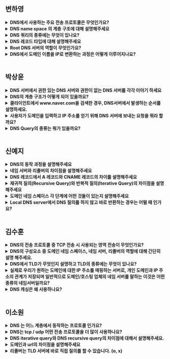 ## 변하영

<details> 
<summary><b>DNS에서 사용하는 주요 전송 프로토콜은 무엇인가요?</b></summary>
<div markdown="1">

  DNS는 기본적으로 UDP port 53을 사용하여 빠른 질의/응답을 처리합니다. 특수한 경우, 예를 들어 대용량의 데이터나 영역 전송(Zone Transfer) 시에는 TCP port 53을 사용합니다.
  
  - 영역전송이란?
    - DNS 서버는 영역 전송(Zone Transfer)을 통해 정보를 동기화합니다.
    - 마스터(Primary) 서버에서 변경된 DNS 데이터를 슬레이브(Secondary) 서버로 전송하여 두 서버의 데이터가 동일하게 유지되도록 합니다.

</div>
</details>

<details> 
<summary><b>DNS name space 의 계층 구조에 대해 설명해주세요</b></summary>
<div markdown="1">

  DNS name space은 계층적 구조로 이루어져 있습니다. 가장 상위에는 루트 도메인이 있고 그 아래로 최상위 도메인(TLD)가 있고, 그 아래로 2단계 도메인, 3단계 도메인이 있습니다.

</div>
</details>

<details> 
<summary><b>DNS 쿼리의 종류에는 무엇이 있나요?</b></summary>
<div markdown="1">

DNS 쿼리는 리졸버가 DNS 서버로부터 결과를 모두 받아 클라이언트에게 반환하는 방식인 재귀적 질의와 리졸버가 다른 DNS 서버에게 질의를 반복하여 처리하는 반복적 질의로 나뉩니다. 

</div>
</details>

<details> 
<summary><b>DNS 레코드 타입에 대해 설명해주세요</b></summary>
<div markdown="1">

- A : 도메인 이름을 IPv4주소로 매핑
- AAAA : 도메인 이름을 IPv6주소로 매핑
- CNAME : 도메인 이름에 대한 별칭을 설정하는 레코드, 도메인 주소를 다른 도메인 주소로 매핑
- NS : 특정 도메인의 네임서버를 정의

</div>
</details>

<details> 
<summary><b>Root DNS 서버의 역할이 무엇인가요?</b></summary>
<div markdown="1">

Root DNS 서버는 최상위 DNS 서버로, 클라이언트의 DNS 질의가 들어오면 적절한 TLD DNS 서버의 IP 주소를 반환하여, 해당 도메인의 정보를 처리할 수 있도록 합니다.

</div>
</details>

<details> 
<summary><b>DNS에서 도메인 이름을 IP로 변환하는 과정은 어떻게 이루어지나요?</b></summary>
<div markdown="1">

클라이언트는 도메인 이름을 DNS 서버에 질의하고, 리졸버는 해당 도메인 이름을 IP주소로 변환하기 위해 여러 단계의 DNS 서버(루트 DNS 서버 → TLD DNS 서버 → Authoritative DNS 서버)를 거쳐 결과를 반환합니다. 

</div>
</details>

<br>

## 박상윤

<details> 
<summary><b>DNS 서버에서 권한 있는 DNS 서버와 권한이 없는 DNS 서버를 각각 이야기 하세요 </b></summary>
<div markdown="1">

권한 있 : **Root DNS 서버, TLD DNS 서버, Authoritative DNS서버**

권한 없 : **Local DNS 서버, ISP DNS 서버, Resolver 서버**

</div>
</details>

<details> 
<summary><b>DNS의 계층 구조가 어떻게 되어 있을까요?</b></summary>
<div markdown="1">

루트 DNS 서버 - TLD(Top Level Domain) DNS 서버 - Authoritative DNS 서버 - 권한 없는 DNS 서버(Local DNS, ISP DNS, Resolver)

Local DNS, ISP DNS, Resolver는 역할이 겹치지만, 완전히 동일한 개념은 아니다.

</div>
</details>

<details> 
<summary><b>클라이언트에서 www.naver.com을 검색한 경우, DNS서버에서 발생하는 순서를 설명하세요.</b></summary>
<div markdown="1">

- **첫 번째 단계:**
    - 클라이언트(사용자 컴퓨터)는 먼저 로컬에 저장된 hosts 파일이나 DNS 캐시에서 naver.com의 IP 주소를 찾으려고 시도합니다.
    - 만약 찾지 못하면, **로컬 DNS 서버에 naver.com에 대한 질의**를 보냅니다.
- **두 번째 단계:**
    - **로컬 DNS 서버가 캐시**에도 없으면, **루트 DNS 서버에 질의**를 보내 naver.com의 최상위 도메인(**.com**)에 해당하는 **TLD DNS 서버들의 IP 주소**를 받아옵니다.
- **세 번째 단계:**
    - **로컬 DNS 서버는 받은 TLD DNS 서버 목록 중 하나를 선택해 다시 질의**를 보냅니다.
    - **TLD DNS 서버는 naver.com에 대한 정보를 알고 있는 Authoritative DNS 서버의 IP 주소**를 알려줍니다.
- **네 번째 단계:**
    - **로컬 DNS 서버가 Authoritative DNS 서버에 질의를 보내 최종적으로 www.naver.com의 정확한 IP 주소**를 받아옵니다.
    - 이 IP 주소는 로컬 DNS 서버에 캐시되고, 클라이언트에게 전달되어 브라우저가 해당 웹사이트에 연결할 수 있게 됩니다.

![Image](https://github.com/user-attachments/assets/9752f586-b8c2-4727-9b43-69bfdb7c5919)

![Image](https://github.com/user-attachments/assets/daa0d40a-ca0f-4084-8132-c49b3704c4aa)

</div>
</details>

<details> 
<summary><b>사용자가 도메인을 입력하고 IP 주소를 얻기 위해 DNS 서버에 보내는 요청을 뭐라 할까요?</b></summary>
<div markdown="1">

DNS Query

</div>
</details>

<details> 
<summary><b>DNS Query의 종류는 뭐가 있을까요?</b></summary>
<div markdown="1">

- **Recursive Query (재귀적 질의)**
    - **결과물(IP) 주소를 돌려주는 작업**
    - Recursive 서버는 Recursive 쿼리를 클라이언트에게 돌려주는 역할
        - Recursive 쿼리를 받은 Recursive 서버(Resolver)는 권한 있는 네임 서버로 Iterative 쿼리를 보내서 IP 주소를 찾고 결과를 반환함
- **Iterative Query (반복적 질의)**
    - Recursive DNS 서버가 다른 DNS 서버에게 쿼리를 보내어 응답을 요청하는 작업
    - Recursive 서버가 권한 있는 네임 서버들에게 반복적으로 쿼리를 보내서 IP 주소를 찾음
    - 만약 Recursive 서버에 이미 IP 주소가 캐시 되어있다면 해당 과정은 건너뜀

</div>
</details>

<br>

## 신예지

<details> 
<summary><b>DNS의 동작 과정을 설명해주세요</b></summary>
<div markdown="1">

1. 사용자가 **웹 브라우저에서 도메인 주소를 입력함**
2. 먼저 **내 컴퓨터(로컬)에서 DNS 정보를 찾아봄** (hosts 파일, 브라우저 캐시 확인)
3. 정보가 없으면 **내 인터넷 서비스 제공업체(ISP)의 DNS 서버**에 요청을 보냄
4. 그래도 정보가 없으면, DNS 서버는 **계층적으로 상위 DNS 서버에 물어봄**
5. 최종적으로 **권한 있는 DNS 서버(Authoritative DNS)** 가 도메인 주소의 정확한 IP 주소를 알려줌
6. 내 컴퓨터는 이 정보를 받아서 해당 IP 주소로 웹사이트에 접속함

</div>
</details>

<details> 
<summary><b>네임 서버와 리졸버의 차이점을 설명해주세요</b></summary>
<div markdown="1">

네임 서버는 권한이 있는 DNS 서버로 IP 주소와 도메인 이름을 매핑한다.

리졸버는 권한이 없는 DNS 서버로 질의를 통해 IP 주소를 알아내거나 캐시한다.

</div>
</details>

<details> 
<summary><b>DNS 레코드에서 A 레코드와 CNAME 레코드의 차이를 설명해주세요</b></summary>
<div markdown="1">

A 레코드는 도메인 주소와 IPv4 주소를 매핑하고, CNAME 레코드는 도메인 주소를 다른 도메인 주소로 매핑한다.

</div>
</details>

<details> 
<summary><b>재귀적 질의(Recursive Query)와 반복적 질의(Iterative Query)의 차이점을 설명해주세요</b></summary>
<div markdown="1">

**Recursive Query (재귀적 질의)**: 결과물(IP) 주소를 돌려주는 작업

**Iterative Query(반복적 질의)**: Recursive DNS 서버가 다른 DNS 서버에게 쿼리를 보내어 응답을 요청하는 작업

</div>
</details>

<details> 
<summary><b>도메인 네임 스페이스 각 단계에 어떤 것들이 있는지 설명해주세요</b></summary>
<div markdown="1">

1단계: TLD(Top Level Domain, 국가코드 최상위 도메인, 일반 최상위 도메인

2단계: SLD(Second Level Domain, 영리기업, 정부기관)

3단계: Authoritative DNS(도메인 이름)

</div>
</details>

<details> 
<summary><b>Local DNS server에서 DNS 질의를 하지 않고 바로 반환하는 경우는 어떨 때 인가요?</b></summary>
<div markdown="1">

이때 로컬 DNS 서버에 도메인에 대한 IP 주소가 캐시되어있다면 바로 클라이언트에세 요청한 도메인에 대한 IP 주소를 반환한다.

</div>
</details>

<br>

## 김수훈

<details> 
<summary><b>DNS의 전송 프로토콜 중 TCP 전송 시 사용되는 영역 전송이 무엇인가요?</b></summary>
<div markdown="1">

안정성을 위해 두 개 이상의 DNS 서버를 사용할 경우, Master(기본 서버)와 Slave(보조 서버)간의 동기화가 필요합니다.

이때 기본 서버의 정보를 이용해 보조 서버의 데이터를 최신 상태로 업데이트 하는 작업을 영역 전송이라고 합니다.

</div>
</details>

<details> 
<summary><b>DNS의 구성요소 중 도메인 네임 스페이스, 네임 서버, 리졸버의 역할에 대해 간단히 설명 해주세요.</b></summary>
<div markdown="1">

- 도메인 네임 스페이스는 분산시스템으로 도메인 이름을 분산하여 저장하는데 계층적 구조로 저장하고 관리합니다.
- 네임 서버(Name Server)는 해당 도메인의 IP 주소를 찾는 역할을 담당합니다.
- 리졸버(DNS Recursive Resolver)는 클라이언트의 요청을 네임 서버로 전달하고, 찾은 정보를 클라이언트에게 제공하는 기능을 담당합니다.

</div>
</details>

<details> 
<summary><b>DNS에서 TLD가 무엇인지 설명하고 TLD의 종류에는 무엇이 있나요?</b></summary>
<div markdown="1">

도메인 네임 스페이스에서 도메인의 역트리 구조 중 1단계 도메인인 최상위 도메인을 나타내는 Top Level Domain의 약자입니다.

TLD에는 국가 최상위 도메인(ccTLD)과 일반 최상위 도메인(gTLD)이 있습니다.

</div>
</details>

<details> 
<summary><b>실제로 우리가 원하는 도메인에 대한 IP 주소를 매핑하는 서버로, 개인 도메인과 IP 주소의 관계가 저장되며 일반적으로 도메인/호스팅 업체의 네임 서버를 말하는 이것은 어떤 종류의 네임서버일까요?</b></summary>
<div markdown="1">

Authoritative DNS 서버

</div>
</details>

<details> 
<summary><b>DNS 캐싱은 왜 사용하나요?</b></summary>
<div markdown="1">

DNS 캐싱은 요청하는 클라이언트와 가까운 곳에 데이터를 저장함으로써 DNS 쿼리를 조기에 확인할 수 있고 DNS 조회 체인의 추가 쿼리를 줄이기 위해 사용합니다.

</div>
</details>

<br>

## 이소원

<details> 
<summary><b>DNS 는 어느 계층에서 동작하는 프로토콜 인가요?</b></summary>
<div markdown="1">

OSI 7계층 중에서 애플리케이션 계층에서 동작하는 프로토콜

</div>
</details>

<details> 
<summary><b>DNS는 tcp / udp 어떤 전송 프로토콜을 더 많이 사용하나요?</b></summary>
<div markdown="1">

udp

- 빠른 속도 (연결의 시작과 끝이 없음)
    - DNS 질의는 신뢰성보다는 속도(빠른 응답)가 더 중요한 서비스
    - DNS가 전송하는 데이터 패킷 사이즈는 매우 작다.
    - UDP는 512 bytes를 넘어가지 않는 패킷만 전송이 가능하고, 오버헤드가 없어서 속도가 빠르다.

- 연결 상태 유지 불필요
    - DNS 서버는 도메인 네임을 IP로 변경해주는 서비스를 제공하기 때문에 항상 많은 클라이언트를 수용해야 한다.
    - UDP는 어떤 정보도 기록하지 않고, 유지할 필요가 없어서 TCP보다 UDP에서 동작할 때 더 많은 클라이언트를 수용할 수 있다.

</div>
</details>

<details> 
<summary><b>DNS iterative query와 DNS recursive query의 차이점에 대해서 설명해주세요.</b></summary>
<div markdown="1">

1. **반복(Iterative) 질의**
    - 리졸버가 **한 번 질의하면**, 네임 서버는 직접 IP를 주지 않고 "다음 서버로 가서 물어봐"라고 알려줌.
    - 그러면 리졸버는 다시 그 서버에 직접 질의하는 방식.
    - **즉, 리졸버가 최상위 루트부터 단계별로 직접 질의하는 것**
2. **재귀(Recursive) 질의**
    - 리졸버가 **한 번 질의하면**, **스스로 다른 DNS 서버를 거쳐 최종 IP를 찾아서 응답**함.
    - 즉, 사용자는 **한 번만 질문하면 리졸버가 알아서 끝까지 해결해줌.**
    - **즉, 리졸버가 모든 과정(루트 → TLD → 권한 네임 서버)을 대신 처리하는 것**
    - 그렇기 때문에 처리 시간이 길어지는 단점이 있다.

</div>
</details>

<details> 
<summary><b>도메인과 url의 차이점을 설명해주세요</b></summary>
<div markdown="1">

웹 주소인 url에 도메인 이름과 전송 프로토콜 및 경로 등의 정보가 포함되어 있습니다.

도메인 : ```google.com``` ( 도메인 이름 +  최상위 도메인(TLD))

url : ```https://www.google.com/search?1=dns``` (프로토콜 + 도메인 + 경로 + 파라미터 등)

</div>
</details>

<details> 
<summary><b>리졸버는 TLD 서버에 바로 직접 질의를 할 수 있습니다. (o, x)</b></summary>
<div markdown="1">

x

리졸버는 항상 루트 네임 서버부터 시작해서 단계별로 내려가는 방식을 따르기 때문에 루트 네임 서버부터 시작하여 질의를 할 수 있습니다.

</div>
</details>
